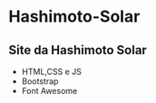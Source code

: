 <div>
    <h1>Hashimoto-Solar</h1>
    <h2>Site da Hashimoto Solar</h2>
    <ul>
        <li>HTML,CSS e JS</li>
        <li>Bootstrap</li>
        <li>Font Awesome</li>
    </ul>
</div>
